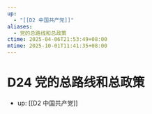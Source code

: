 ```yaml
---
up:
  - "[[D2 中国共产党]]"
aliases:
  - 党的总路线和总政策
ctime: 2025-04-06T21:53:49+08:00
mtime: 2025-10-01T11:41:35+08:00
---
```


# D24 党的总路线和总政策

- up: [[D2 中国共产党]]

